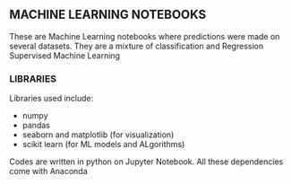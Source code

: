## MACHINE LEARNING NOTEBOOKS

These are Machine Learning notebooks where predictions were made on several datasets.
They are a mixture of classification and Regression Supervised Machine Learning

### LIBRARIES
Libraries used include:
* numpy
* pandas
* seaborn and matplotlib (for visualization)
* scikit learn (for ML models and ALgorithms)

Codes are written in python on Jupyter Notebook. All these dependencies come with Anaconda 
